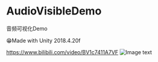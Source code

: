# AudioVisibleDemo
 音频可视化Demo
 
😁Made with Unity 2018.4.20f

https://www.bilibili.com/video/BV1c7411A7VF
![Image text](https://github.com/AHappyFun/AudioVisibleDemo/blob/master/readme.gif)
